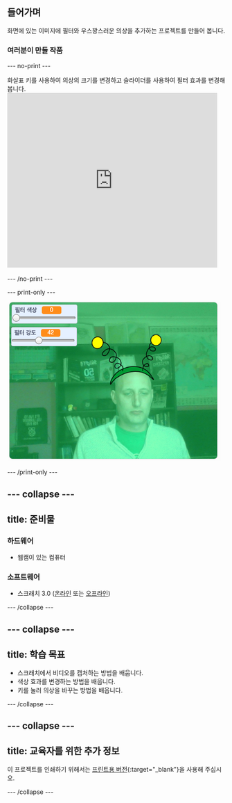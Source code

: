 ## 들어가며

화면에 있는 이미지에 필터와 우스꽝스러운 의상을 추가하는 프로젝트를 만들어 봅니다.

### 여러분이 만들 작품

--- no-print ---

화살표 키를 사용하여 의상의 크기를 변경하고 슬라이더를 사용하여 필터 효과를 변경해봅니다. <iframe src="https://scratch.mit.edu/projects/381995604/embed" allowtransparency="true" width="485" height="402" frameborder="0" scrolling="no" allowfullscreen mark="crwd-mark"></iframe>

--- /no-print ---

--- print-only ---

![완료 된 프로젝트](images/final.png)

--- /print-only ---

--- collapse ---
---
title: 준비물
---

### 하드웨어

+ 웹캠이 있는 컴퓨터

### 소프트웨어

+ 스크래치 3.0 ([온라인](http://rpf.io/scratchon) 또는 [오프라인](http://rpf.io/scratchoff))

--- /collapse ---

--- collapse ---
---
title: 학습 목표
---

- 스크래치에서 비디오를 캡처하는 방법을 배웁니다.
- 색상 효과를 변경하는 방법을 배웁니다.
- 키를 눌러 의상을 바꾸는 방법을 배웁니다.

--- /collapse ---

--- collapse ---
---
title: 교육자를 위한 추가 정보
---

이 프로젝트를 인쇄하기 위해서는 [프린트용 버전](https://projects.raspberrypi.org/en/projects/scratchchat-filters/print){:target="_blank"}을 사용해 주십시오.

--- /collapse ---
